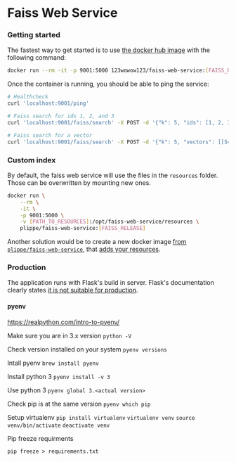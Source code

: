 # Faiss Web Service

### Getting started
The fastest way to get started is to use [the docker hub image](https://hub.docker.com/r/plippe/faiss-web-service/) with the following command:
```sh
docker run --rm -it -p 9001:5000 123wowow123/faiss-web-service:[FAISS_RELEASE]
```

Once the container is running, you should be able to ping the service:
```sh
# Healthcheck
curl 'localhost:9001/ping'

# Faiss search for ids 1, 2, and 3
curl 'localhost:9001/faiss/search' -X POST -d '{"k": 5, "ids": [1, 2, 3]}'

# Faiss search for a vector
curl 'localhost:9001/faiss/search' -X POST -d '{"k": 5, "vectors": [[54.7, 0.3, 0.6, 0.4, 0.1, 0.7, 0.2, 0.0, 0.6, 0.5, 0.3, 0.2, 0.1, 0.9, 0.3, 0.6, 0.2, 0.9, 0.5, 0.0, 0.9, 0.1, 0.9, 0.1, 0.5, 0.5, 0.8, 0.8, 0.5, 0.2, 0.6, 0.2, 0.2, 0.7, 0.1, 0.7, 0.8, 0.2, 0.9, 0.0, 0.4, 0.4, 0.9, 0.0, 0.6, 0.4, 0.4, 0.6, 0.6, 0.2, 0.5, 0.0, 0.1, 0.6, 0.0, 0.0, 0.4, 0.7, 0.5, 0.7, 0.2, 0.5, 0.5, 0.7]]}'
```

### Custom index
By default, the faiss web service will use the files in the `resources` folder. Those can be overwritten by mounting new ones.

```sh
docker run \
    --rm \
    -it \
    -p 9001:5000 \
    -v [PATH_TO_RESOURCES]:/opt/faiss-web-service/resources \
    plippe/faiss-web-service:[FAISS_RELEASE]
```

Another solution would be to create a new docker image [from `plippe/faiss-web-service`](https://docs.docker.com/engine/reference/builder/#from), that [adds your resources](https://docs.docker.com/engine/reference/builder/#add).


### Production
The application runs with Flask's build in server. Flask's documentation clearly states [it is not suitable for production](http://flask.pocoo.org/docs/1.1.x/deploying/).



#### pyenv

https://realpython.com/intro-to-pyenv/


Make sure you are in 3.x version
`python -V`

Check version installed on your system
`pyenv versions`

Intall pyenv
`brew install pyenv`

Install python 3
`pyenv install -v 3`

Use python 3
`pyenv global 3.<actual version>`

Check pip is at the same version
`pyenv which pip`

Setup virtualenv
`pip install virtualenv`
`virtualenv venv`
`source venv/bin/activate`
`deactivate venv `

Pip freeze requirments

`pip freeze > requirements.txt`



